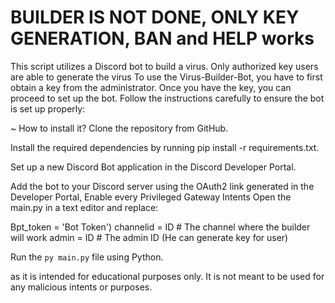 # BUILDER IS NOT DONE, ONLY KEY GENERATION, BAN and HELP works

This script utilizes a Discord bot to build a virus. Only authorized key users are able to generate the virus
To use the Virus-Builder-Bot, you have to first obtain a key from the administrator. Once you have the key, you can proceed to set up the bot. Follow the instructions carefully to ensure the bot is set up properly:

~ How to install it?
Clone the repository from GitHub.

Install the required dependencies by running pip install -r requirements.txt.

Set up a new Discord Bot application in the Discord Developer Portal.

Add the bot to your Discord server using the OAuth2 link generated in the Developer Portal, Enable every Privileged Gateway Intents
Open the main.py in a text editor and replace:

Bpt_token = 'Bot Token')
channelid = ID # The channel where the builder will work
admin = ID # The admin ID (He can generate key for user)

Run the ```py main.py``` file using Python.

as it is intended for educational purposes only. It is not meant to be used for any malicious intents or purposes.
